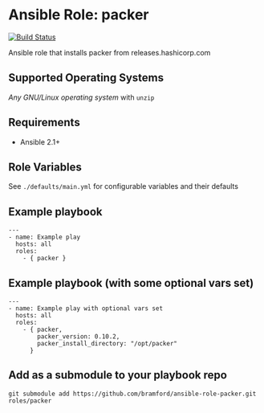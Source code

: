 # Ansible Role: packer

[![Build Status](https://travis-ci.org/bramford/ansible-role-packer.svg?branch=master)](https://travis-ci.org/bramford/ansible-role-packer)

Ansible role that installs packer from releases.hashicorp.com

## Supported Operating Systems

*Any GNU/Linux operating system* with `unzip`

## Requirements

- Ansible 2.1+

## Role Variables

See `./defaults/main.yml` for configurable variables and their defaults

## Example playbook

    ---
    - name: Example play
      hosts: all
      roles:
        - { packer }

## Example playbook (with some optional vars set)

    ---
    - name: Example play with optional vars set
      hosts: all
      roles:
        - { packer,
            packer_version: 0.10.2,
            packer_install_directory: "/opt/packer"
          }

## Add as a submodule to your playbook repo

    git submodule add https://github.com/bramford/ansible-role-packer.git roles/packer
